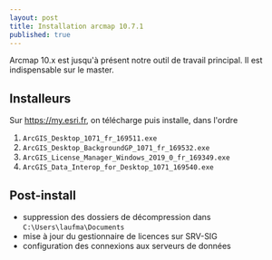 ```yaml
---
layout: post
title: Installation arcmap 10.7.1
published: true
---
```


Arcmap 10.x est jusqu'à présent notre outil de travail principal. Il est indispensable sur le master.

## Installeurs

Sur https://my.esri.fr, on télécharge puis installe, dans l'ordre
1. `ArcGIS_Desktop_1071_fr_169511.exe`
2. `ArcGIS_Desktop_BackgroundGP_1071_fr_169532.exe`
3. `ArcGIS_License_Manager_Windows_2019_0_fr_169349.exe`
4. `ArcGIS_Data_Interop_for_Desktop_1071_169540.exe`

## Post-install

* suppression des dossiers de décompression dans `C:\Users\laufma\Documents`
* mise à jour du gestionnaire de licences sur SRV-SIG
* configuration des connexions aux serveurs de données
